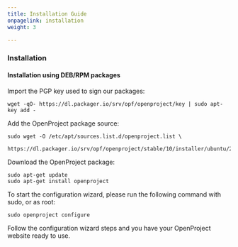 ```yaml
---
title: Installation Guide
onpagelink: installation
weight: 3

---
```



### **Installation**

#### Installation using DEB/RPM packages

Import the PGP key used to sign our packages:

    wget -qO- https://dl.packager.io/srv/opf/openproject/key | sudo apt-key add -


Add the OpenProject package source:

    sudo wget -O /etc/apt/sources.list.d/openproject.list \
      https://dl.packager.io/srv/opf/openproject/stable/10/installer/ubuntu/20.04.repo


Download the OpenProject package:

    sudo apt-get update
    sudo apt-get install openproject


To start the configuration wizard, please run the following command with sudo, or as root:

    sudo openproject configure


Follow the configuration wizard steps and you have your OpenProject website ready to use.
